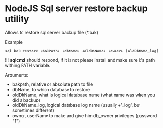 # NodeJS Sql server restore backup utility

Allows to restore sql server backup file (\*.bak)

Example:

```
sql-bak-restore <bakPath> <dbName> <oldDbName> <owner> [oldDbName_log]
``` 
!!! **sqlcmd** should respond, if it is not please install and make sure it's path withing PATH variable.

Arguments:

- bakpath, relative or absolute path to file
- dbName, to which database to restore
- oldDbName, what is logical database name (what name was when you did a backup)
- oldDbName_log, logical database log name (usually <oldDbName>+'_log', but sometimes different)
- owner, userName to make and give him db_owner privileges (password "1")

